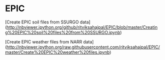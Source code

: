 # EPIC

[Create EPIC soil files from SSURGO data] (http://nbviewer.ipython.org/github/ritviksahajpal/EPIC/blob/master/Creating%20EPIC%20soil%20files%20from%20SSURGO.ipynb)

[Create EPIC weather files from NARR data] (http://nbviewer.ipython.org/raw.githubusercontent.com/ritviksahajpal/EPIC/master/Create%20EPIC%20weather%20files.ipynb)

